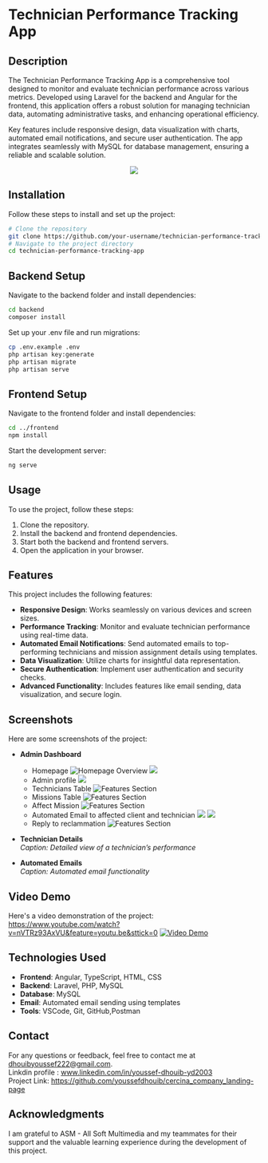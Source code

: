 # Technician Performance Tracking App

## Description

The Technician Performance Tracking App is a comprehensive tool designed to monitor and evaluate technician performance across various metrics. Developed using Laravel for the backend and Angular for the frontend, this application offers a robust solution for managing technician data, automating administrative tasks, and enhancing operational efficiency.

Key features include responsive design, data visualization with charts, automated email notifications, and secure user authentication. The app integrates seamlessly with MySQL for database management, ensuring a reliable and scalable solution.

<div align="center">
    <img src="https://skillicons.dev/icons?i=angular,laravel,mysql,typescript,php,html,css,git,vscode" />
</div>

## Installation

Follow these steps to install and set up the project:

```bash
# Clone the repository
git clone https://github.com/your-username/technician-performance-tracking-app.git
# Navigate to the project directory
cd technician-performance-tracking-app
```
## Backend Setup

Navigate to the backend folder and install dependencies:

```bash
cd backend
composer install
```
Set up your .env file and run migrations:
```bash
cp .env.example .env
php artisan key:generate
php artisan migrate
php artisan serve
```
## Frontend Setup

Navigate to the frontend folder and install dependencies:
```bash
cd ../frontend
npm install
```
Start the development server:
```bash
ng serve
```
## Usage

To use the project, follow these steps:

1. Clone the repository.
2. Install the backend and frontend dependencies.
3. Start both the backend and frontend servers.
4. Open the application in your browser.

## Features

This project includes the following features:

- **Responsive Design**: Works seamlessly on various devices and screen sizes.
- **Performance Tracking**: Monitor and evaluate technician performance using real-time data.
- **Automated Email Notifications**: Send automated emails to top-performing technicians and mission assignment details using templates.
- **Data Visualization**: Utilize charts for insightful data representation.
- **Secure Authentication**: Implement user authentication and security checks.
- **Advanced Functionality**: Includes features like email sending, data visualization, and secure login.

## Screenshots

Here are some screenshots of the project:
- **Admin Dashboard**  
  - Homepage
![Homepage Overview](backend/projectpics/admindash.png)
![](backend/projectpics/home2.png)
  - Admin profile
![](backend/projectpics/profile.png)
  - Technicians Table
![Features Section](backend/projectpics/techtable.png)
  - Missions Table
![Features Section](backend/projectpics/miss1.png)
  - Affect Mission 
![Features Section](backend/projectpics/missaffect.png)  
  - Automated Email to affected client and technician 
![](backend/projectpics/techemail.png)
![](backend/projectpics/cleintemail.png)
  - Reply to reclammation 
![Features Section](backend/projectpics/replyrec.png)  

- **Technician Details**  
  *Caption: Detailed view of a technician’s performance*

- **Automated Emails**  
  *Caption: Automated email functionality*

## Video Demo

Here's a video demonstration of the project:
https://www.youtube.com/watch?v=nVTRz93AxVU&feature=youtu.be&sttick=0
[![Video Demo](https://img.youtube.com/vi/25W8MoCT-VI/maxresdefault.jpg
)](https://www.youtube.com/watch?v=25W8MoCT-VI)


## Technologies Used

- **Frontend**: Angular, TypeScript, HTML, CSS
- **Backend**: Laravel, PHP, MySQL
- **Database**: MySQL
- **Email**: Automated email sending using templates
- **Tools**: VSCode, Git, GitHub,Postman

## Contact

For any questions or feedback, feel free to contact me at [dhouibyoussef222@gmail.com](mailto:dhouibyoussef222@gmail.com).<br>
Linkdin profile : www.linkedin.com/in/youssef-dhouib-yd2003 <br>
Project Link: https://github.com/youssefdhouib/cercina_company_landing-page


## Acknowledgments

I am grateful to ASM - All Soft Multimedia and my teammates for their support and the valuable learning experience during the development of this project.

